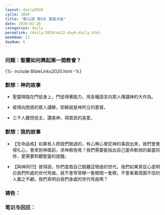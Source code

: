 ```yaml
---
layout: daily2020
cycle: 2020
title: "第12週 第6天 聖靈大能"
date: 2020-03-28
categories: daily
permalink: /daily/2020/wk12-day6-daily.html
weekNum: 12
dayNum: 6
---
```


### 问题：聖靈如何興起第一間教會？

{%- include BibleLinks2020.html -%}

### 默想：神的故事 
+ 聖靈降臨在門徒身上，門徒得著能力，用各種語言向眾人傳講神的大作為。

+ 彼得向困惑的眾人講解，耶穌就是神所立的基督。

+ 三千人聽而信主，讚美神，得眾民的喜愛。

### 默想：我的故事
+ 【生命品格】如果有人把我們做過的，有心無心冒犯神的事説出來，我們會覺得扎心，會來到神面前，求神赦免嗎？我們需要能指出自己靈命軟弱的屬靈同伴，更需要聆聽聖靈的提醒。

+ 【與神同行】彼得説，你們當救自己脫離這彎曲的世代。我們如果真從心底明白我們所處的世代弯曲，就不會常常睜一隻眼閉一隻眼，不會看著周圍不信的人置之不顧。我們真明白我們身處的世代弯曲嗎？

### 祷告：

### 笔记与回应：
